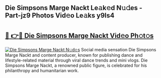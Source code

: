 ## Die Simpsons Marge Nackt Le𝚊k𝚎d N𝚞𝚍es - Part-jz9 Photos Vid𝚎o Le𝚊ks y9Is4

# <h2><a href="http://fbau4rk.evod.top/?m=Die+Simpsons+Marge+Nackt">🔗 👉🔴 Die Simpsons Marge Nackt Vid𝚎o Ph𝚘t𝚘s</a></h2>

[![Die Simpsons Marge Nackt N𝚞d𝚎s](https://i.imgur.com/8V9OHl7.gif)](http://fbau4rk.evod.top/?m=Die+Simpsons+Marge+Nackt)
Social media sensation Die Simpsons Marge Nackt and content producer, known for publishing dance and lifestyle-related material through viral dance trends and mini vlogs. Die Simpsons Marge Nackt, a renowned public figure, is celebrated for his philanthropy and humanitarian work. 
